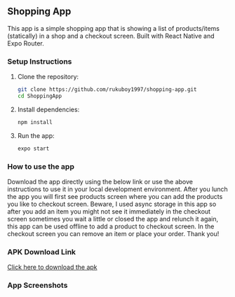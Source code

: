 ## Shopping App

This app is a simple shopping app that is showing a list of products/items (statically) in a shop and a checkout screen. Built with React Native and Expo Router.

### Setup Instructions

1. Clone the repository:
    ```bash
    git clone https://github.com/rukuboy1997/shopping-app.git
    cd ShoppingApp
    ```

2. Install dependencies:
    ```bash
    npm install
    ```

3. Run the app:
    ```bash
    expo start
    ```

### How to use the app

Download the app directly using the below link or use the above instructions to use it in your local development environment. After you lunch the app you will first see products screen where you can add the products you like to checkout screen. Beware, I used async storage in this app so after you add an item you might not see it immediately in the checkout screen sometimes you wait a little or closed the app and relunch it again, this app can be used offline to add a product to checkout screen.
In the checkout screen you can remove an item or place your order. Thank you!


### APK Download Link

[Click here to download the apk](https://expo.dev/artifacts/eas/vakmxEJtBnr9tCbwGqibnW.apk)

### App Screenshots